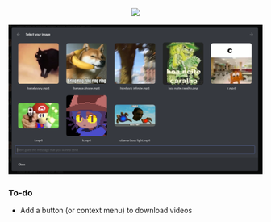 <p align="center">
<img src="https://github-readme-stats.vercel.app/api/pin/?username=A-User-s-Discord-Plugins&repo=quick-images&theme=tokyonight&hide_border=true"/>
</p>

![preview](screenshots/1.png)

### To-do
- Add a button (or context menu) to download videos